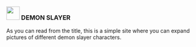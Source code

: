 ### <img src="https://emojipedia-us.s3.amazonaws.com/source/microsoft-teams/337/zombie_1f9df.png" width="35px" /> DEMON SLAYER
As you can read from the title, this is a simple site where you can expand pictures of different demon slayer characters. 

